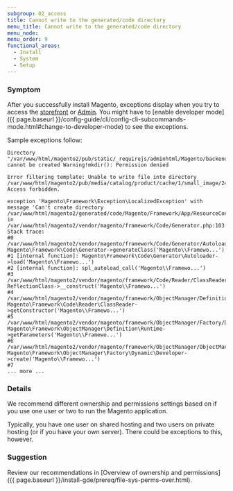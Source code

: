 ```yaml
---
subgroup: 02_access
title: Cannot write to the generated/code directory
menu_title: Cannot write to the generated/code directory
menu_node:
menu_order: 9
functional_areas:
  - Install
  - System
  - Setup
---
```


### Symptom

After you successfully install Magento, exceptions display when you try to access the [storefront](https://glossary.magento.com/storefront) or [Admin](https://glossary.magento.com/admin). You might have to
[enable developer mode]({{ page.baseurl }}/config-guide/cli/config-cli-subcommands-mode.html#change-to-developer-mode) to see the exceptions.

Sample exceptions follow:

```terminal
Directory "/var/www/html/magento2/pub/static/_requirejs/adminhtml/Magento/backend/en_US" cannot be created Warning!mkdir(): Permission denied

Error filtering template: Unable to write file into directory /var/www/html/magento2/pub/media/catalog/product/cache/1/small_image/240x300/beff4985b56e3afdbeabfc89641a4582/m/b. Access forbidden.

exception 'Magento\Framework\Exception\LocalizedException' with message 'Can't create directory /var/www/html/magento2/generated/code/Magento/Framework/App/ResourceConnection/.' in /var/www/html/magento2/vendor/magento/framework/Code/Generator.php:103 Stack trace:
#0 /var/www/html/magento2/vendor/magento/framework/Code/Generator/Autoloader.php(35): Magento\Framework\Code\Generator->generateClass('Magento\\Framewo...')
#1 [internal function]: Magento\Framework\Code\Generator\Autoloader->load('Magento\\Framewo...')
#2 [internal function]: spl_autoload_call('Magento\\Framewo...')
#3 /var/www/html/magento2/vendor/magento/framework/Code/Reader/ClassReader.php(19): ReflectionClass->__construct('Magento\\Framewo...')
#4 /var/www/html/magento2/vendor/magento/framework/ObjectManager/Definition/Runtime.php(44): Magento\Framework\Code\Reader\ClassReader->getConstructor('Magento\\Framewo...')
#5 /var/www/html/magento2/vendor/magento/framework/ObjectManager/Factory/Dynamic/Developer.php(71): Magento\Framework\ObjectManager\Definition\Runtime->getParameters('Magento\\Framewo...')
#6 /var/www/html/magento2/vendor/magento/framework/ObjectManager/ObjectManager.php(71): Magento\Framework\ObjectManager\Factory\Dynamic\Developer->create('Magento\\Framewo...')
#7
... more ...
```

### Details

We recommend different ownership and permissions settings based on if you use one user or two to run the Magento application.

Typically, you have one user on shared hosting and two users on private hosting (or if you have your own server). There could be exceptions to this, however.

### Suggestion

Review our recommendations in [Overview of ownership and permissions]({{ page.baseurl }}/install-gde/prereq/file-sys-perms-over.html).
